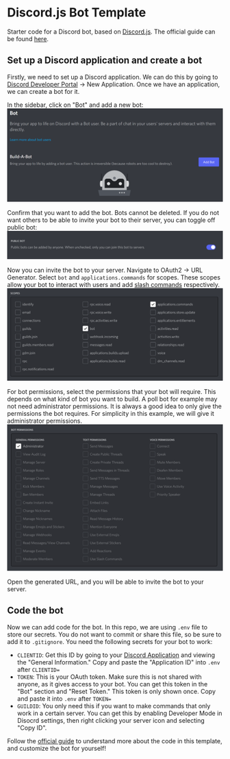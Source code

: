 # Discord.js Bot Template

Starter code for a Discord bot, based on [Discord.js](https://discord.js.org/#/). The official guide can be found [here](https://discordjs.guide/).

## Set up a Discord application and create a bot

Firstly, we need to set up a Discord application. We can do this by going to [Discord Developer Portal](https://discord.com/developers/applications) -> New Application. Once we have an application, we can create a bot for it.

In the sidebar, click on "Bot" and add a new bot:
![Buil-a-bot](img/buildabot.png)

Confirm that you want to add the bot. Bots cannot be deleted. If you do not want others to be able to invite your bot to their server, you can toggle off public bot: ![private-bot](img/privatebot.png)

Now you can invite the bot to your server. Navigate to OAuth2 -> URL Generator. Select `bot` and `applications.commands` for scopes. These scopes allow your bot to interact with users and add [slash commands](https://support.discord.com/hc/en-us/articles/1500000368501-Slash-Commands-FAQ) respectively.
![scopes](img/scopes.png)

For bot permissions, select the permissions that your bot will require. This depends on what kind of bot you want to build. A poll bot for example may not need administrator permissions. It is always a good idea to only give the permissions the bot requires. For simplicity in this example, we will give it administrator permissions.
![permissions](img/permissions.png)

Open the generated URL, and you will be able to invite the bot to your server.

## Code the bot

Now we can add code for the bot. In this repo, we are using `.env` file to store our secrets. You do not want to commit or share this file, so be sure to add it to `.gitignore`. You need the following secrets for your bot to work:

- `CLIENTID`: Get this ID by going to your [Discord Application](https://discord.com/developers/applications/) and viewing the "General Information." Copy and paste the "Application ID" into `.env` after `CLIENTID=`
- `TOKEN`: This is your OAuth token. Make sure this is not shared with anyone, as it gives access to your bot. You can get this token in the "Bot" section and "Reset Token." This token is only shown once. Copy and paste it into `.env` after `TOKEN=`
- `GUILDID`: You only need this if you want to make commands that only work in a certain server. You can get this by enabling Developer Mode in Disocrd settings, then right clicking your server icon and selecting "Copy ID".

Follow the [official guide](https://discordjs.guide/creating-your-bot/#resulting-code) to understand more about the code in this template, and customize the bot for yourself!
